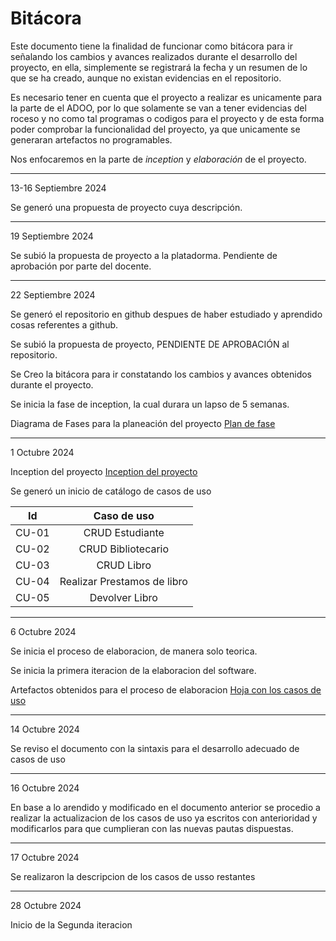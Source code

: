 # Bitácora
Este documento tiene  la finalidad de funcionar como bitácora para ir señalando los cambios y avances realizados durante el desarrollo del proyecto, en ella, 
simplemente se registrará la fecha y un resumen de lo que se ha creado, aunque no existan evidencias en el repositorio.

Es necesario tener en cuenta que el proyecto a realizar es unicamente para la parte de el ADOO, por lo que solamente se van a tener evidencias del roceso y no como tal
programas o codigos para el proyecto y de esta forma poder comprobar la funcionalidad del proyecto, ya que unicamente se generaran artefactos no programables.

Nos enfocaremos en la parte de *inception* y *elaboración* de el proyecto.

---
13-16 Septiembre 2024

 Se generó una propuesta de proyecto cuya descripción. 
 
---
19 Septiembre 2024

Se subió la propuesta de proyecto a la platadorma. Pendiente de aprobación por parte del docente.

---
22 Septiembre 2024

Se generó el repositorio en github despues de haber estudiado y aprendido cosas referentes a github.

Se subió la propuesta de proyecto, PENDIENTE DE APROBACIÓN al repositorio.

Se Creo la bitácora para ir constatando los cambios y avances obtenidos durante el proyecto.

Se inicia la fase de inception, la cual durara un lapso de 5 semanas.

Diagrama de Fases para la planeación del proyecto 
[Plan de fase](https://docs.google.com/spreadsheets/d/1Xcqhgwcz1kIMeJJtNfw12pi4Ewt-2plnp11zW5H0CSo/edit?usp=sharing)


---
1 Octubre 2024

Inception del proyecto
[Inception del proyecto](https://docs.google.com/document/d/1XEQQfUm2zQGOCbRWLspc9hInDOv21CmQQpK9UiW-opE/edit?usp=sharing)

Se generó un inicio de catálogo de casos de uso

|       Id      |     Caso de uso       |
|:---------------:|:-----------------------:|
|  CU-01        |       CRUD Estudiante           |
|  CU-02        |       CRUD Bibliotecario        |
|  CU-03        |       CRUD Libro                |
| CU-04         | Realizar Prestamos de libro     |
| CU-05         | Devolver Libro                  |
---
6 Octubre 2024

Se inicia el proceso de elaboracion, de manera solo teorica.

Se inicia la primera iteracion de la elaboracion del software.

Artefactos obtenidos para el proceso de elaboracion
[Hoja con los casos de uso](https://docs.google.com/document/d/1AWval-TtFqC5Wu3j3r3lXO2FV17zrWqh0oRDB_2BRrk/edit?usp=sharing)

---
14 Octubre 2024

Se reviso el documento con la sintaxis para el desarrollo adecuado de casos de uso

--- 
16 Octubre 2024

En base a lo arendido y modificado en el documento anterior se procedio a realizar la actualizacion de los casos de uso ya escritos con anterioridad y 
modificarlos para que cumplieran con las nuevas pautas dispuestas.

---
17 Octubre 2024

Se realizaron la descripcion de los casos de usso restantes

---
28 Octubre 2024

Inicio de la Segunda iteracion

